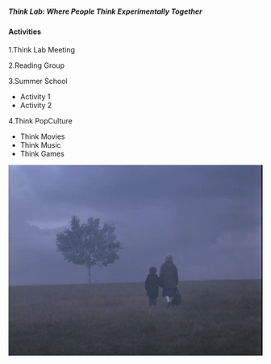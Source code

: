 ##### _Think Lab: Where People Think Experimentally Together_

#### Activities

1.Think Lab Meeting

2.Reading Group

3.Summer School
  * Activity 1
  * Activity 2

4.Think PopCulture
  * Think Movies
  * Think Music
  * Think Games

![View In the Fog](/images/viewinthefog.bmp)
